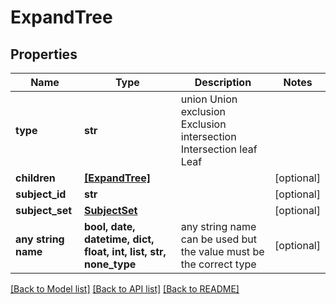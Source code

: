 # ExpandTree


## Properties
Name | Type | Description | Notes
------------ | ------------- | ------------- | -------------
**type** | **str** |  union Union exclusion Exclusion intersection Intersection leaf Leaf | 
**children** | [**[ExpandTree]**](ExpandTree.md) |  | [optional] 
**subject_id** | **str** |  | [optional] 
**subject_set** | [**SubjectSet**](SubjectSet.md) |  | [optional] 
**any string name** | **bool, date, datetime, dict, float, int, list, str, none_type** | any string name can be used but the value must be the correct type | [optional]

[[Back to Model list]](../README.md#documentation-for-models) [[Back to API list]](../README.md#documentation-for-api-endpoints) [[Back to README]](../README.md)


